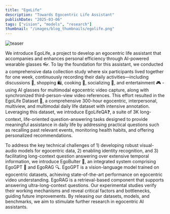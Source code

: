 ```yaml
---
title: "EgoLife"
description: "Towards Egocentric Life Assistant"
publishDate: "2025-03-06"
tags: ["vision", "models", "research"]
thumbnail: "/images/blog_thumbnails/egolife.png"
---
```


![teaser](https://github.com/EvolvingLMMs-Lab/EgoLife/blob/main/assets/egolife_teaser.png?raw=true)

We introduce EgoLife, a project to develop an egocentric life assistant that accompanies and enhances personal efficiency through AI-powered wearable glasses 👓. To lay the foundation for this assistant, we conducted a comprehensive data collection study where six participants lived together for one week, continuously recording their daily activities—including discussions 💬, shopping 🛍️, cooking 🍳, socializing 👥, and entertainment 🎮 - using AI glasses for multimodal egocentric video capture, along with synchronized third-person-view video references. This effort resulted in the EgoLife Dataset 📖, a comprehensive 300-hour egocentric, interpersonal, multiview, and multimodal daily life dataset with intensive annotation. Leveraging this dataset, we introduce EgoLifeQA❓, a suite of 3K long-context, life-oriented question-answering tasks designed to provide meaningful assistance in daily life by addressing practical questions such as recalling past relevant events, monitoring health habits, and offering personalized recommendations.

To address the key technical challenges of 1) developing robust visual-audio models for egocentric data, 2) enabling identity recognition, and 3) facilitating long-context question answering over extensive temporal information, we introduce EgoBulter 🫡, an integrated system comprising EgoGPT 🧠 and EgoRAG 🔍. EgoGPT is a vision-language model trained on egocentric datasets, achieving state-of-the-art performance on egocentric video understanding. EgoRAG is a retrieval-based component that supports answering ultra-long-context questions. Our experimental studies verify their working mechanisms and reveal critical factors and bottlenecks, guiding future improvements. By releasing our datasets, models, and benchmarks, we aim to stimulate further research in egocentric AI assistants.
